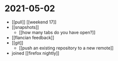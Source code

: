# 2021-05-02

- [[pull]] [[weekend 17]]
- [[snapshots]]
  - [[how many tabs do you have open?]]
- [[flancian feedback]]
- [[git]]
  - [[push an existing repository to a new remote]]
- joined [[firefox nightly]]